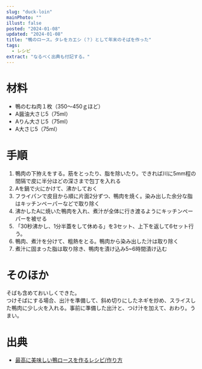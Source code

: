 ```yaml
---
slug: "duck-loin"
mainPhoto: ""
illust: false
posted: "2024-01-08"
updated: "2024-01-08"
title: "鴨のロース。タレをカエシ（？）として年末のそばを作った"
tags:
  - レシピ
extract: "なるべく出典も付記する。"
---
```


# 材料

- 鴨のむね肉１枚（350～450ｇほど）
- A醤油大さじ5（75ml）
- Aりん大さじ5（75ml）
- A大さじ5（75ml）

# 手順

1. 鴨肉の下拵えをする。筋をとったり、脂を除いたり。できれば川に5mm程の間隔で皮に半分ほどの深さまで包丁を入れる
1. Aを鍋で火にかけて、沸かしておく
1. フライパンで皮目から順に片面2分ずつ、鴨肉を焼く。染み出した余分な脂はキッチンペーパーなどで取り除く
1. 沸かしたAに焼いた鴨肉を入れ、煮汁が全体に行き渡るようにキッチンペーパーを被せる
1. 「30秒沸かし、1分半蓋をして休める」を3セット、上下を返して6セット行う。
1. 鴨肉、煮汁を分けて、粗熱をとる。鴨肉から染み出した汁は取り除く
1. 煮汁に固まった脂は取り除き、鴨肉を漬け込み5~6時間漬け込む

# そのほか

そばも含めておいしくできた。  
つけそばにする場合、出汁を準備して、斜め切りにしたネギを炒め、スライスした鴨肉に少し火を入れる。事前に準備した出汁と、つけ汁を加えて、おわり。うまい。


# 出典

- [最高に美味しい鴨ロースを作るレシピ/作り方](https://www.sirogohan.com/recipe/kamoro-su/)
